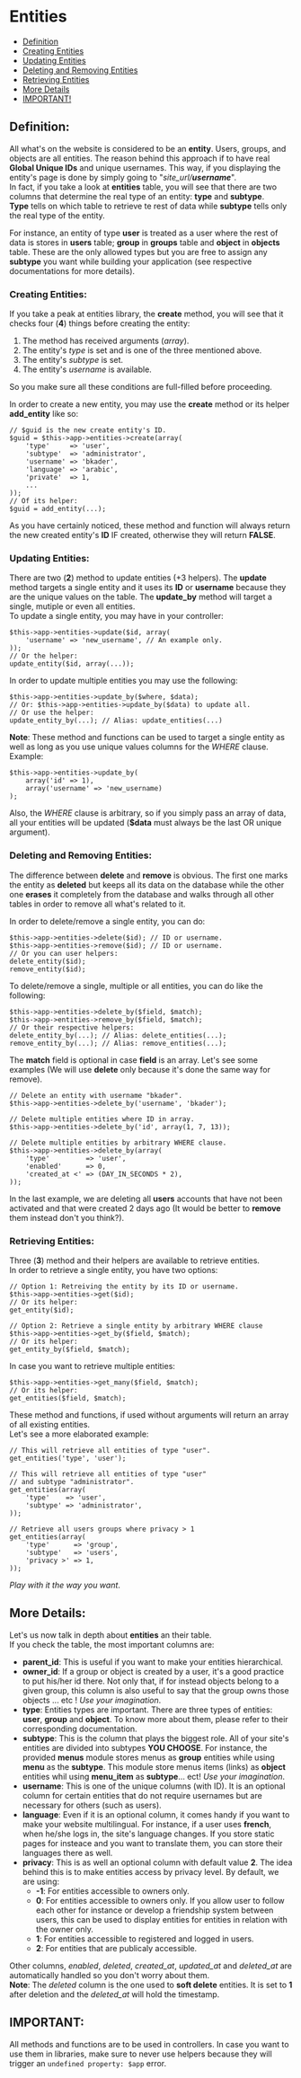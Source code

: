 # Entities

* [Definition](#markdown-header-definition)  
* [Creating Entities](#markdown-header-creating-entities)
* [Updating Entities](#markdown-header-updating-entities)
* [Deleting and Removing Entities](#markdown-header-deleting-and-removing-entities)
* [Retrieving Entities](#markdown-header-retrieving-entities)
* [More Details](#markdown-header-more-details)
* [IMPORTANT!](#markdown-header-important)  

## Definition:
All what's on the website is considered to be an **entity**. Users, groups, and objects are all entities. The reason behind this approach if to have real **Global Unique IDs** and unique usernames. This way, if you displaying the entity's page is done by simply going to "*site_url/__username__*".  
In fact, if you take a look at **entities** table, you will see that there are two columns that determine the real type of an entity: **type** and **subtype**.  
**Type** tells on which table to retrieve te rest of data while **subtype** tells only the real type of the entity.  

For instance, an entity of type **user** is treated as a user where the rest of data is stores in **users** table; **group** in **groups** table and **object** in **objects** table. These are the only allowed types but you are free to assign any **subtype** you want while building your application (see respective documentations for more details).

### Creating Entities:
If you take a peak at entities library, the **create** method, you will see that it checks four (**4**) things before creating the entity:  
1. The method has received arguments (*array*).
2. The entity's *type* is set and is one of the three mentioned above.
3. The entity's *subtype* is set.
4. The entity's *username* is available.

So you make sure all these conditions are full-filled before proceeding.  

In order to create a new entity, you may use the **create** method or its helper **add_entity** like so:  

    // $guid is the new create entity's ID.
    $guid = $this->app->entities->create(array(
	    'type'     => 'user',
	    'subtype'  => 'administrator',
	    'username' => 'bkader',
	    'language' => 'arabic',
	    'private'  => 1,
	    ...
    ));
    // Of its helper:
    $guid = add_entity(...);
As you have certainly noticed, these method and function will always return the new created entity's **ID** IF created, otherwise they will return **FALSE**.

### Updating Entities:
There are two (**2**) method to update entities (+3 helpers). The **update** method targets a single entity and it uses its **ID** or **username** because they are the unique values on the table. The **update_by** method will target a single, mutiple or even all entities.  
To update a single entity, you may have in your controller:  

    $this->app->entities->update($id, array(
	    'username' => 'new_username', // An example only.
    ));
    // Or the helper:
    update_entity($id, array(...));
In order to update multiple entities you may use the following:   

    $this->app->entities->update_by($where, $data);
    // Or: $this->app->entities->update_by($data) to update all.
    // Or use the helper:
    update_entity_by(...); // Alias: update_entities(...)
**Note**: These method and functions can be used to target a single entity as well as long as you use unique values columns for the *WHERE* clause. Example:

    $this->app->entities->update_by(
	    array('id' => 1), 
	    array('username' => 'new_username)
    );
Also, the *WHERE* clause is arbitrary, so if you simply pass an array of data, all your entities will be updated (**$data** must always be the last OR unique argument).

### Deleting and Removing Entities:
The difference between **delete** and **remove** is obvious. The first one marks the entity as **deleted** but keeps all its data on the database while the other one **erases** it completely from the database and walks through all other tables in order to remove all what's related to it.  

In order to delete/remove a single entity, you can do:  

    $this->app->entities->delete($id); // ID or username.
    $this->app->entities->remove($id); // ID or username.
    // Or you can user helpers:
    delete_entity($id);
    remove_entity($id);
To delete/remove a single, multiple or all entities, you can do like the following:  

    $this->app->entities->delete_by($field, $match);
    $this->app->entities->remove_by($field, $match);
    // Or their respective helpers:
    delete_entity_by(...); // Alias: delete_entities(...);
    remove_entity_by(...); // Alias: remove_entities(...);
The **match** field is optional in case **field** is an array. Let's see some examples (We will use **delete** only because it's done the same way for remove).  

    // Delete an entity with username "bkader".
    $this->app->entities->delete_by('username', 'bkader');

    // Delete multiple entities where ID in array.
    $this->app->entities->delete_by('id', array(1, 7, 13));

    // Delete multiple entities by arbitrary WHERE clause.
    $this->app->entities->delete_by(array(
	    'type'         => 'user',
	    'enabled'      => 0,
	    'created_at <' => (DAY_IN_SECONDS * 2),
    ));
In the last example, we are deleting all **users** accounts that have not been activated and that were created 2 days ago (It would be better to **remove** them instead don't you think?).

### Retrieving Entities:
Three (**3**) method and their helpers are available to retrieve entities.  
In order to retrieve a single entity, you have two options:

    // Option 1: Retreiving the entity by its ID or username.
    $this->app->entities->get($id);
    // Or its helper:
    get_entity($id);

    // Option 2: Retrieve a single entity by arbitrary WHERE clause
    $this->app->entities->get_by($field, $match);
    // Or its helper:
    get_entity_by($field, $match);
In case you want to retrieve multiple entities:  

    $this->app->entities->get_many($field, $match);
    // Or its helper:
    get_entities($field, $match);
These method and functions, if used without arguments will return an array of all existing entities.  
Let's see a more elaborated example:  

    // This will retrieve all entities of type "user".
    get_entities('type', 'user');

    // This will retrieve all entities of type "user"
    // and subtype "administrator".
    get_entities(array(
	    'type'    => 'user',
	    'subtype' => 'administrator',
    ));

    // Retrieve all users groups where privacy > 1
    get_entities(array(
	    'type'      => 'group',
	    'subtype'   => 'users',
	    'privacy >' => 1,
    ));
*Play with it the way you want*.

## More Details:
Let's us now talk in depth about **entities** an their table.  
If you check the table, the most important columns are:  
* __parent_id__: This is useful if you want to make your entities hierarchical.
* __owner_id__: If a group or object is created by a user, it's a good practice to put his/her id there. Not only that, if for instead objects belong to a given group, this column is also useful to say that the group owns those objects ... etc ! *Use your imagination*.
* __type__: Entities types are important. There are three types of entities: **user**, **group** and **object**. To know more about them, please refer to their corresponding documentation.
* __subtype__: This is the column that plays the biggest role. All of your site's entities are divided into subtypes **YOU CHOOSE**. For instance, the provided **menus** module stores menus as **group** entities while using **menu** as the **subtype**. This module store menus items (links) as **object** entities whil using **menu_item** as **subtype**... ect! *Use your imagination*.
* __username__: This is one of the unique columns (with ID). It is an optional column for certain entities that do not require usernames but are necessary for others (such as users).
* __language__: Even if it is an optional column, it comes handy if you want to make your website multilingual. For instance, if a user uses **french**, when he/she logs in, the site's language changes. If you store static pages for insteace and you want to translate them, you can store their languages there as well.
* __privacy__: This is as well an optional column with default value **2**. The idea behind this is to make entities access by privacy level. By default, we are using:
	* __-1__: For entities accessible to owners only.
	* __0__: For entities accessible to owners only. If you allow user to follow each other for instance or develop a friendship system between users, this can be used to display entities for entities in relation with the owner only.
	* __1__: For entities accessible to registered and logged in users.
	* __2__: For entities that are publicaly accessible.

Other columns, *enabled*, *deleted*, *created_at*, *updated_at* and *deleted_at* are automatically handled so you don't worry about them.  
**Note**: The *deleted* column is the one used to **soft delete** entities. It is set to **1** after deletion and the *deleted_at* will hold the timestamp.

## IMPORTANT:
All methods and functions are to be used in controllers. In case you want to use them in libraries, make sure to never use helpers because they will trigger an `undefined property: $app` error.

